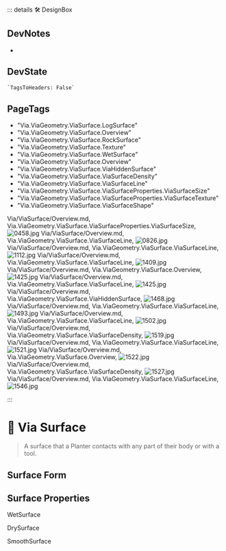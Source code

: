 ::: details 🛠 <dev>DesignBox</dev>

## DevNotes

-

## DevState

```py
`TagsToHeaders: False`
```

<h2>PageTags</h2>

- "Via.ViaGeometry.ViaSurface.LogSurface"
- "Via.ViaGeometry.ViaSurface.Overview"
- "Via.ViaGeometry.ViaSurface.RockSurface"
- "Via.ViaGeometry.ViaSurface.Texture"
- "Via.ViaGeometry.ViaSurface.WetSurface"
- "Via.ViaGeometry.ViaSurface.Overview"
- "Via.ViaGeometry.ViaSurface.ViaHiddenSurface"
- "Via.ViaGeometry.ViaSurface.ViaSurfaceDensity"
- "Via.ViaGeometry.ViaSurface.ViaSurfaceLine"
- "Via.ViaGeometry.ViaSurface.ViaSurfaceProperties.ViaSurfaceSize"
- "Via.ViaGeometry.ViaSurface.ViaSurfaceProperties.ViaSurfaceTexture"
- "Via.ViaGeometry.ViaSurface.ViaSurfaceShape"

Via/ViaSurface/Overview.md, <dev>Via.ViaGeometry.ViaSurface.ViaSurfaceProperties.ViaSurfaceSize</dev>, ![0458.jpg](/PaperPhoto/0458.jpg)
Via/ViaSurface/Overview.md, <dev>Via.ViaGeometry.ViaSurface.ViaSurfaceLine</dev>, ![0826.jpg](/PaperPhoto/0826.jpg)
Via/ViaSurface/Overview.md, <dev>Via.ViaGeometry.ViaSurface.ViaSurfaceLine</dev>, ![1112.jpg](/PaperPhoto/1112.jpg)
Via/ViaSurface/Overview.md, <dev>Via.ViaGeometry.ViaSurface.ViaSurfaceLine</dev>, ![1409.jpg](/PaperPhoto/1409.jpg)
Via/ViaSurface/Overview.md, <dev>Via.ViaGeometry.ViaSurface.Overview</dev>, ![1425.jpg](/PaperPhoto/1425.jpg)
Via/ViaSurface/Overview.md, <dev>Via.ViaGeometry.ViaSurface.ViaSurfaceLine</dev>, ![1425.jpg](/PaperPhoto/1425.jpg)
Via/ViaSurface/Overview.md, <dev>Via.ViaGeometry.ViaSurface.ViaHiddenSurface</dev>, ![1468.jpg](/PaperPhoto/1468.jpg)
Via/ViaSurface/Overview.md, <dev>Via.ViaGeometry.ViaSurface.ViaSurfaceLine</dev>, ![1493.jpg](/PaperPhoto/1493.jpg)
Via/ViaSurface/Overview.md, <dev>Via.ViaGeometry.ViaSurface.ViaSurfaceLine</dev>, ![1502.jpg](/PaperPhoto/1502.jpg)
Via/ViaSurface/Overview.md, <dev>Via.ViaGeometry.ViaSurface.ViaSurfaceDensity</dev>, ![1519.jpg](/PaperPhoto/1519.jpg)
Via/ViaSurface/Overview.md, <dev>Via.ViaGeometry.ViaSurface.ViaSurfaceLine</dev>, ![1521.jpg](/PaperPhoto/1521.jpg)
Via/ViaSurface/Overview.md, <dev>Via.ViaGeometry.ViaSurface.Overview</dev>, ![1522.jpg](/PaperPhoto/1522.jpg)
Via/ViaSurface/Overview.md, <dev>Via.ViaGeometry.ViaSurface.ViaSurfaceDensity</dev>, ![1527.jpg](/PaperPhoto/1527.jpg)
Via/ViaSurface/Overview.md, <dev>Via.ViaGeometry.ViaSurface.ViaSurfaceLine</dev>, ![1546.jpg](/PaperPhoto/1546.jpg)

:::

# 🔻 <via>Via Surface</via>

> A surface that a Planter contacts with any part of their body or with a tool. 

## Surface Form

## Surface Properties

WetSurface

DrySurface

SmoothSurface

